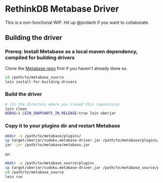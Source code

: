 # RethinkDB Metabase Driver

This is a non-functional WIP. Hit up @jordanh if you want to collaborate.

## Building the driver 

### Prereq: Install Metabase as a local maven dependency, compiled for building drivers

Clone the [Metabase repo](https://github.com/metabase/metabase) first if you haven't already done so.

```bash
cd /path/to/metabase_source
lein install-for-building-drivers
```

### Build the driver

```bash
# (In the directory where you cloned this repository)
lein clean
DEBUG=1 LEIN_SNAPSHOTS_IN_RELEASE=true lein uberjar
```

### Copy it to your plugins dir and restart Metabase
```bash
mkdir -p /path/to/metabase/plugins/
cp target/uberjar/sudoku.metabase-driver.jar /path/to/metabase/plugins/
jar -jar /path/to/metabase/metabase.jar
```

*or:*

```bash
mkdir -p /path/to/metabase_source/plugins
cp target/uberjar/sudoku.metabase-driver.jar /path/to/metabase_source/plugins/
cd /path/to/metabase_source
lein run
```